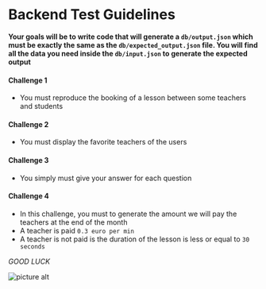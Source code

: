 # Backend Test Guidelines #

**Your goals will be to write code that will generate a `db/output.json` which must be exactly the same as the `db/expected_output.json` file. You will find all the data you need inside the `db/input.json` to generate the expected output**

#### Challenge 1 ####

- You must reproduce the booking of a lesson between some teachers and students

#### Challenge 2 ####

- You must display the favorite teachers of the users

#### Challenge 3 ####

- You simply must give your answer for each question

#### Challenge 4 ####

- In this challenge, you must to generate the amount we will pay the teachers at the end of the month
- A teacher is paid `0.3 euro per min`
- A teacher is not paid is the duration of the lesson is less or equal to `30 seconds`

_GOOD LUCK_

![picture alt](https://media.giphy.com/media/RyXVu4ZW454IM/giphy.gif)
